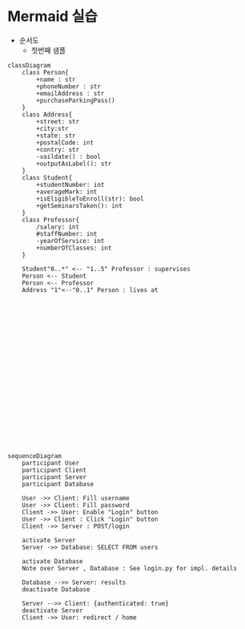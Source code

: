 #  Mermaid 실습
- 순서도
    - 첫번째 샘플
```mermaid 
classDiagram 
    class Person{
        +name : str
        +phoneNumber : str
        +emailAddress : str 
        +purchaseParkingPass()
    }
    class Address{
        +street: str
        +city:str
        +state: str
        +postalCode: int
        +contry: str
        -vaildate() : bool
        +outputAsLabel(): str
    }
    class Student{
        +studentNumber: int
        +averageMark: int
        +isEligibleToEnroll(str): bool
        +getSeminarsTaken(): int
    }
    class Professor{
        /salary: int
        #staffNumber: int
        -yearOfService: int
        +numberOfClasses: int
    }

    Student"0..*" <-- "1..5" Professor : supervises
    Person <-- Student
    Person <-- Professor
    Address "1"<--"0..1" Person : lives at
```

<br><br><br><br><br><br><br><br><br><br><br><br><br><br><br><br><br>

```mermaid
sequenceDiagram
    participant User
    participant Client
    participant Server
    participant Database
    
    User ->> Client: Fill username
    User ->> Client: Fill password
    Client ->> User: Enable "Login" button
    User ->> Client : Click "Login" button
    Client ->> Server : POST/login
    
    activate Server
    Server ->> Database: SELECT FROM users
    
    activate Database
    Note over Server , Database : See login.py for impl. details
    
    Database -->> Server: results 
    deactivate Database
    
    Server -->> Client: {authenticated: true}
    deactivate Server
    Client ->> User: redirect / home
```












<!-- ```mermaid
sequenceDiagram
    participant A as Data Updater
    participant B as DB
    loop 1시간마다 수행
        A ->> B: send update data
        B ->> A: update result
    end
``` -->
<!-- ```
flowchart 
    a([밥을 먹지 않았다])
    b{{String status = hunger  <br> String food = nothing}}
    c{배가 고픈가}
    d{먹을 것이 있는가?}
    e[밥을 먹는다]
    f[밥을 먹는다]
    g([end])
    aa[배불러]
    a -- b -- c --|yes| d --|yes| e -- f -- g
    h[안 먹는다.]
    i[먹지 않는다.]
    c --|no|aa -- h
    d --|no| h -- i--g
``` -->